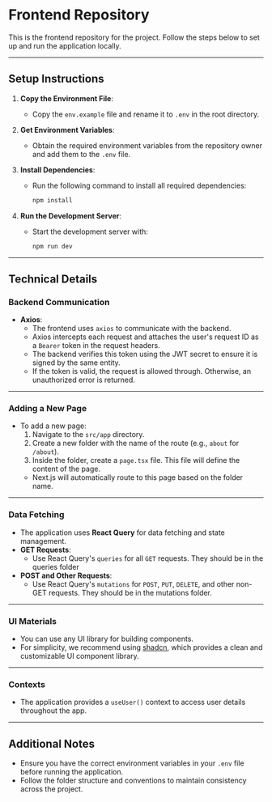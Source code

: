 # Frontend Repository

This is the frontend repository for the project. Follow the steps below to set up and run the application locally.

---

## Setup Instructions

1. **Copy the Environment File**:

   - Copy the `env.example` file and rename it to `.env` in the root directory.

2. **Get Environment Variables**:

   - Obtain the required environment variables from the repository owner and add them to the `.env` file.

3. **Install Dependencies**:

   - Run the following command to install all required dependencies:
     ```bash
     npm install
     ```

4. **Run the Development Server**:
   - Start the development server with:
     ```bash
     npm run dev
     ```

---

## Technical Details

### Backend Communication

- **Axios**:
  - The frontend uses `axios` to communicate with the backend.
  - Axios intercepts each request and attaches the user's request ID as a `Bearer` token in the request headers.
  - The backend verifies this token using the JWT secret to ensure it is signed by the same entity.
  - If the token is valid, the request is allowed through. Otherwise, an unauthorized error is returned.

---

### Adding a New Page

- To add a new page:
  1. Navigate to the `src/app` directory.
  2. Create a new folder with the name of the route (e.g., `about` for `/about`).
  3. Inside the folder, create a `page.tsx` file. This file will define the content of the page.
  - Next.js will automatically route to this page based on the folder name.

---

### Data Fetching

- The application uses **React Query** for data fetching and state management.
- **GET Requests**:
  - Use React Query's `queries` for all `GET` requests. They should be in the queries folder
- **POST and Other Requests**:
  - Use React Query's `mutations` for `POST`, `PUT`, `DELETE`, and other non-GET requests. They should be in the mutations folder.

---

### UI Materials

- You can use any UI library for building components.
- For simplicity, we recommend using [shadcn](https://shadcn.dev/), which provides a clean and customizable UI component library.

---

### Contexts

- The application provides a `useUser()` context to access user details throughout the app.

---

## Additional Notes

- Ensure you have the correct environment variables in your `.env` file before running the application.
- Follow the folder structure and conventions to maintain consistency across the project.
